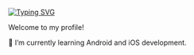 [![Typing SVG](https://readme-typing-svg.demolab.com/?lines=Software+Engineer+w/+focus+on+Full+Stack+Development)](https://git.io/typing-svg)

Welcome to my profile!

🌱 I’m currently learning Android and iOS development.

<!--
**tomscdxvi/tomscdxvi** is a ✨ _special_ ✨ repository because its `README.md` (this file) appears on your GitHub profile.
-->
